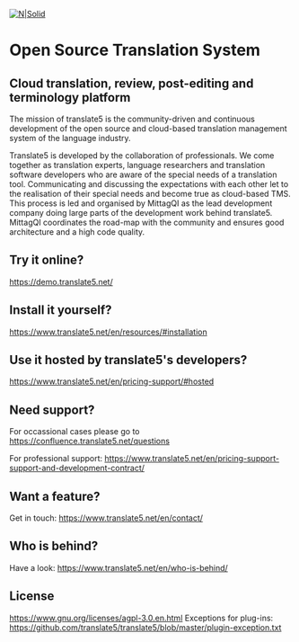 [![N|Solid](https://www.translate5.net/wp-content/uploads/2020/02/translate5-logo.png)](https://www.translate5.net/)
# Open Source Translation System
## Cloud translation, review, post-editing and terminology platform
 The mission of translate5 is the community-driven and continuous development of the open source and cloud-based translation management system of the language industry.
 
 Translate5 is developed by the collaboration of professionals. We come together as translation experts, language researchers and translation software developers who are aware of the special needs of a translation tool. Communicating and discussing the expectations with each other let to the realisation of their special needs and become true as cloud-based TMS. This process is led and organised by MittagQI as the lead development company doing large parts of the development work behind translate5. MittagQI coordinates the road-map with the community and ensures good architecture and a high code quality.
 
## Try it online?
https://demo.translate5.net/

## Install it yourself?
https://www.translate5.net/en/resources/#installation
## Use it hosted by translate5's developers?
https://www.translate5.net/en/pricing-support/#hosted

## Need support?
For occassional cases please go to
https://confluence.translate5.net/questions

For professional support:
https://www.translate5.net/en/pricing-support-support-and-development-contract/
## Want a feature?
Get in touch:
https://www.translate5.net/en/contact/

## Who is behind?
Have a look:
https://www.translate5.net/en/who-is-behind/

## License
https://www.gnu.org/licenses/agpl-3.0.en.html
Exceptions for plug-ins:
https://github.com/translate5/translate5/blob/master/plugin-exception.txt
